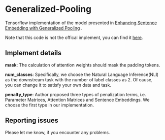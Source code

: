 # Generalized-Pooling
Tensorflow implementation of the model presented in [Enhancing Sentence Embedding with Generalized Pooling](https://arxiv.org/abs/1806.09828) .

Note that this code is not the offical implement, you can find it [here](https://github.com/lukecq1231/generalized-pooling).

## Implement details

**mask**: The calculation of attention weights should mask the padding tokens.

**num_classes**: Specifically, we choose the Natural Language Inference(NLI) as the downstream task with the number of label classes as 2. Of cause, you can change it to satisfy your own data and task.

**penalty_type**: Author proposed three types of penalization terms, i.e. Parameter Matrices, Attention Matrices and Sentence Embeddings. We choose the first type in our implementation.

## Reporting issues

Please let me know, if you encounter any problems.

